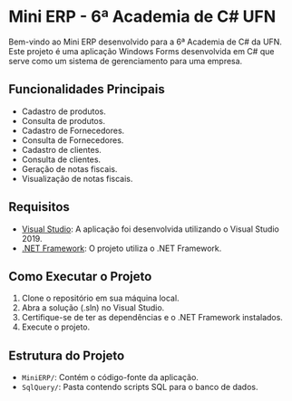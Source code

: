 # Mini ERP - 6ª Academia de C# UFN

Bem-vindo ao Mini ERP desenvolvido para a 6ª Academia de C# da UFN. Este projeto é uma aplicação Windows Forms desenvolvida em C# que serve como um sistema de gerenciamento para uma empresa.

## Funcionalidades Principais

- Cadastro de produtos.
- Consulta de produtos.
- Cadastro de Fornecedores.
- Consulta de Fornecedores.
- Cadastro de clientes.
- Consulta de clientes.
- Geração de notas fiscais.
- Visualização de notas fiscais.

## Requisitos

- [Visual Studio](https://visualstudio.microsoft.com/): A aplicação foi desenvolvida utilizando o Visual Studio 2019.
- [.NET Framework](https://dotnet.microsoft.com/download/dotnet-framework): O projeto utiliza o .NET Framework.

## Como Executar o Projeto

1. Clone o repositório em sua máquina local.
2. Abra a solução (.sln) no Visual Studio.
3. Certifique-se de ter as dependências e o .NET Framework instalados.
4. Execute o projeto.

## Estrutura do Projeto

- `MiniERP/`: Contém o código-fonte da aplicação.
- `SqlQuery/`: Pasta contendo scripts SQL para o banco de dados.
